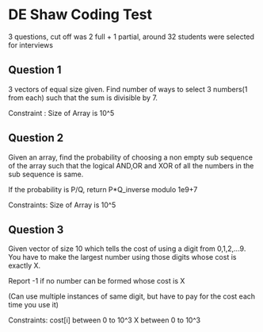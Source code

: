 # DE Shaw Coding Test

3 questions, cut off was 2 full + 1 partial, around 32 students were selected for interviews

## Question 1

3 vectors of equal size given. Find number of ways to select 3 numbers(1 from each) such that the sum is divisible by 7.

Constraint : Size of Array is 10^5

## Question 2

Given an array, find the probability of choosing a non empty sub sequence of the array such that the logical AND,OR and XOR of all the numbers in the sub sequence is same. 

If the probability is P/Q, return P*Q_inverse modulo 1e9+7

Constraints: Size of Array is 10^5

## Question 3

Given vector of size 10 which tells the cost of using a digit from 0,1,2,...9. You have to make the largest number using those digits whose cost is exactly X. 

Report -1 if no number can be formed whose cost is X

(Can use multiple instances of same digit, but have to pay for the cost each time you use it)

Constraints: cost[i] between 0 to 10^3
X between 0 to 10^3